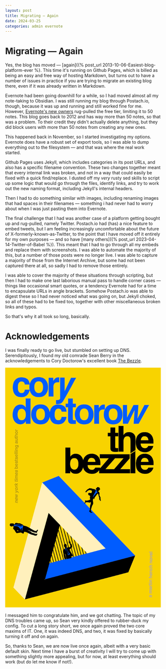 ```yaml
---
layout: post
title: Migrating — Again
date: 2024-03-25
categories: admin evernote
---
```


# Migrating — Again

Yes, the blog has moved — [again]({% post_url 2013-10-06-Easiest-blog-platform-ever %}. This time it's running on Github Pages, which is billed as being an easy and free way of hosting Markdown, but turns out to have a number of issues in practice if you are trying to migrate an existing blog there, even if it was already written in Markdown.

Evernote had been going downhill for a while, so I had moved almost all my note-taking to Obsidian. I was still running my blog through Postach.io, though, because it was up and running and still worked fine for me. However, [Evernote's new owners](https://evernote.com/blog/evernote-next-move-joining-bending-spoons) rug-pulled the free tier, limiting it to 50 notes. This blog goes back to 2012 and has way more than 50 notes, so that was a problem. To their credit they didn't actually delete anything, but they did block users with more than 50 notes from creating any new ones.

This happened back in November, so I started investigating my options. Evernote does have a robust set of export tools, so I was able to dump everything out to the filesystem — and that was where the real work started. 

Github Pages uses Jekyll, which includes categories in its post URLs, and also has a specific filename convention. These two changes together meant that every internal link was broken, and not in a way that could easily be fixed with a quick find/replace. I dusted off my *very* rusty sed skills to script up some logic that would go through the files, identify links, and try to work out the new naming format, including Jekyll's internal headers. 

Then I had to do something similar with images, including renaming images that had spaces in their filenames — something i had never had to worry about when I was just pasting them into Evernote.

The final challenge that I had was another case of a platform getting bought up and rug-pulled, namely Twitter. Postach.io had (has) a nice feature to embed tweets, but I am feeling increasingly uncomfortable about the future of X-formerly-known-as-Twitter, to the point that I have moved off it entirely for my own purposes — and so have [many others]({% post_url 2023-04-14-Twitter-of-Babel %}). This meant that I had to go through all my embeds and replace them with screenshots. I was able to automate the majority of this, but a number of those posts were no longer live. I was able to capture a majority of those from the Internet Archive, but some had not been captured there at all, so sadly I had to remove those entirely.

I was able to cover the majority of these situations through scripting, but then I had to make one last laborious manual pass to handle corner cases — things like occasional smart quotes, or a tendency Evernote had for a time to encapsulate URLs in angle brackets. Somehow Postach.io was able to digest these so I had never noticed what was going on, but Jekyll choked, so all of these had to be fixed too, together with other miscellaneous broken links and typos.

So that's why it all took so long, basically.

# Acknowledgements

I was finally ready to go live, but stumbled on setting up DNS. Serendipitously, I found my old comrade Sean Berry in the acknowledgements to Cory Doctorow's excellent book [The Bezzle](https://craphound.com/bezzle/).

![](/images/bezzle-US-cover-large.jpg)

I messaged him to congratulate him, and we got chatting. The topic of my DNS troubles came up, so Sean very kindly offered to rubber-duck my config. To cut a long story short, we once again proved the two core maxims of IT. One, it was indeed DNS, and two, it was fixed by basically turning it off and on again.

So, thanks to Sean, we are now live once again, albeit with a very basic default skin. Next time I have a burst of creativity I will try to come up with something slightly more appealing, but for now, at least everything should work (but do let me know if not!).